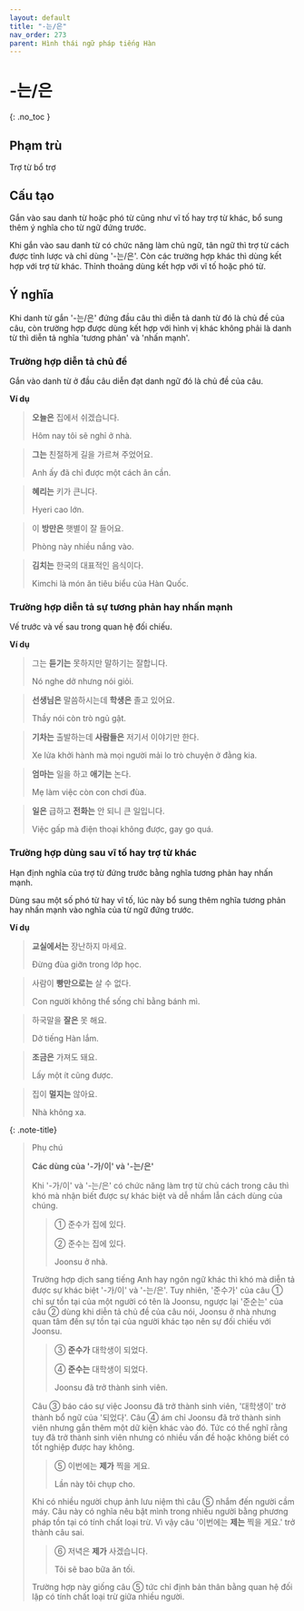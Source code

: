 ```yaml
---
layout: default
title: "-는/은"
nav_order: 273
parent: Hình thái ngữ pháp tiếng Hàn
---
```


# -는/은
{: .no_toc }

## Phạm trù

Trợ từ bổ trợ

## Cấu tạo

Gắn vào sau danh từ hoặc phó từ cũng như vĩ tố hay trợ từ khác, bổ sung thêm ý nghĩa cho từ ngữ đứng trước.

Khi gắn vào sau danh từ có chức năng làm chủ ngữ, tân ngữ thì trợ từ cách được tỉnh lược và chỉ dùng '-는/은'. Còn các trường hợp khác thì dùng kết hợp với trợ từ khác. Thỉnh thoảng dùng kết hợp với vĩ tố hoặc phó từ.

## Ý nghĩa

Khi danh từ gắn '-는/은' đứng đầu câu thì diễn tả danh từ đó là chủ đề của câu, còn trường hợp được dùng kết hợp với hình vị khác không phải là danh từ thì diễn tả nghĩa 'tương phản' và 'nhấn mạnh'.

### Trường hợp diễn tả chủ đề

Gắn vào danh từ ở đầu câu diễn đạt danh ngữ đó là chủ đề của câu.

**Ví dụ**

> **오늘은** 집에서 쉬겠습니다.
>
> Hôm nay tôi sẽ nghỉ ở nhà.

> **그는** 친절하게 길을 가르쳐 주었어요.
>
> Anh ấy đã chỉ được một cách ân cần.

> **혜리는** 키가 큰니다.
>
> Hyeri cao lớn.

> 이 **방만은** 햇별이 잘 들어요.
>
> Phòng này nhiều nắng vào.

> **김치는** 한국의 대표적인 음식이다.
>
> Kimchi là món ăn tiêu biểu của Hàn Quốc.

### Trường hợp diễn tả sự tương phản hay nhấn mạnh

Vế trước và vế sau trong quan hệ đối chiếu.

**Ví dụ**

> 그는 **듣기는** 못하지만 말하기는 잘합니다.
>
> Nó nghe dở nhưng nói giỏi.

> **선생님은** 말씀하시는데 **학생은** 졸고 있어요.
>
> Thầy nói còn trò ngủ gật.

> **기차는** 출발하는데 **사람들은** 저기서 이야기만 한다.
>
> Xe lửa khởi hành mà mọi người mải lo trò chuyện ở đằng kia.

> **엄마는** 일을 하고 **애기는** 논다.
>
> Mẹ làm việc còn con chơi đùa.

> **일은** 급하고 **전화는** 안 되니 큰 일입니다.
>
> Việc gấp mà điện thoại không được, gay go quá.

### Trường hợp dùng sau vĩ tố hay trợ từ khác

Hạn định nghĩa của trợ từ đứng trước bằng nghĩa tương phản hay nhấn mạnh.

Dùng sau một số phó từ hay vĩ tố, lúc này bổ sung thêm nghĩa tương phản hay nhấn mạnh vào nghĩa của từ ngữ đứng trước.

**Ví dụ**

> **교실에서는** 장난하지 마세요.
>
> Đừng đùa giỡn trong lớp học.

> 사람이 **빵만으로는** 살 수 없다.
>
> Con người không thể sống chỉ bằng bánh mì.

> 하국말을 **잘은** 못 해요.
>
> Dở tiếng Hàn lắm.

> **조금은** 가져도 돼요.
>
> Lấy một ít cũng được.

> 집이 **멀지는** 않아요.
>
> Nhà không xa.

{: .note-title}
> Phụ chú
>
> **Các dùng của '-가/이' và '-는/은'**
>
> Khi '-가/이' và '-는/은' có chức năng làm trợ từ chủ cách trong câu thì khó mà nhận biết được sự khác biệt và dễ nhầm lẫn cách dùng của chúng.
>> ➀ 준수가 집에 있다.
>>
>> ➁ 준수는 집에 있다.
>>
>> Joonsu ở nhà.
>
> Trường hợp dịch sang tiếng Anh hay ngôn ngữ khác thì khó mà diễn tả được sự khác biệt '-가/이' và '-는/은'. Tuy nhiên, '준수가' của câu ➀ chỉ sự tồn tại của một người có tên là Joonsu, ngược lại '준순는' của câu ➁ dùng khi diễn tả chủ đề của câu nói, Joonsu ở nhà nhưng quan tâm đến sự tồn tại của người khác tạo nên sự đối chiếu với Joonsu.
>
>> ➂ **준수가** 대학생이 되었다.
>>
>> ➃ **준수는** 대학생이 되었다.
>>
>> Joonsu đã trở thành sinh viên.
>
> Câu ➂ báo cáo sự việc Joonsu đã trở thành sinh viên, '대학생이' trở thành bổ ngữ của '되었다'. Câu ➃ ám chỉ Joonsu đã trở thành sinh viên nhưng gắn thêm một dữ kiện khác vào đó. Tức có thể nghĩ rằng tuy đã trở thành sinh viên nhưng có nhiều vấn đề hoặc không biết có tốt nghiệp được hay không.
>
>> ➄ 이번에는 **제가** 찍을 게요.
>>
>> Lần này tôi chụp cho.
>
> Khi có nhiều người chụp ảnh lưu niệm thì câu ➄ nhắm đến người cầm máy. Câu này có nghĩa nêu bật mình trong nhiều người bằng phương pháp tồn tại có tính chất loại trừ. Vì vậy câu '이번에는 **제는** 찍을 게요.' trở thành câu sai.
>
>> ⑥ 저녁은 **제가** 사겠습니다.
>>
>> Tôi sẽ bao bữa ăn tối.
>
> Trường hợp này giống câu ➄ tức chỉ định bản thân bằng quan hệ đối lập có tính chất loại trừ giữa nhiều người.